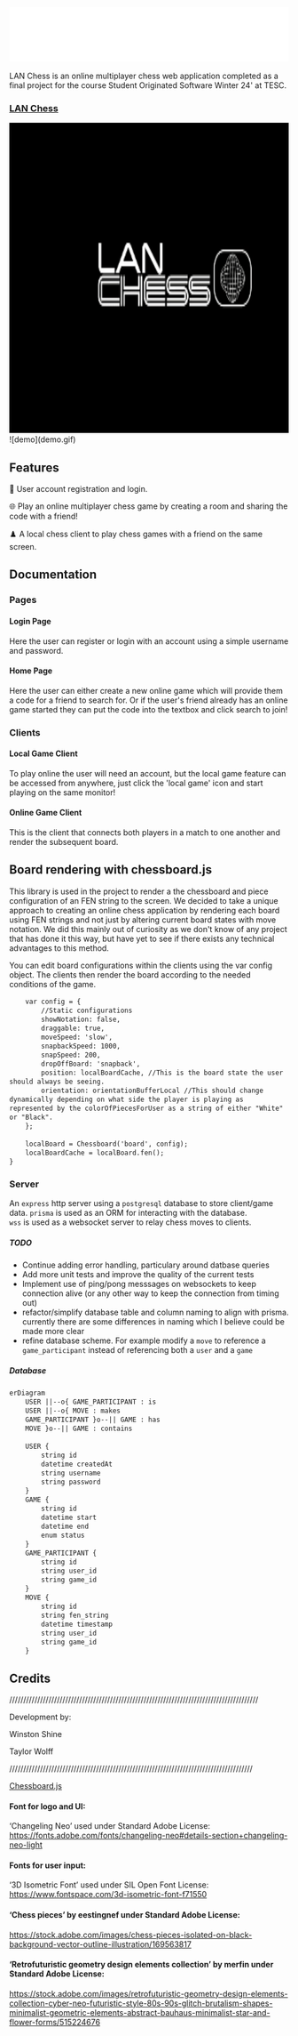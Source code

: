 ![screenshot](img/overlays/LanChessWordmarkLogoWhite.png)


LAN Chess is an online multiplayer chess web application completed as a final project for the course Student Originated Software Winter 24' at TESC.

### [LAN Chess](https://wshine.arcology.builders)

<img src=demo.gif  height="558" width="996">
![demo](demo.gif)


## Features

👤 User account registration and login.

🌐 Play an online multiplayer chess game by creating a room and sharing the code with a friend!

♟️ A local chess client to play chess games with a friend on the same screen.


## Documentation

### Pages

#### Login Page
Here the user can register or login with an account using a simple username and password.


#### Home Page
Here the user can either create a new online game which will provide them a code for a friend to search for. Or if the user's friend already has an online game started they can put the code into the textbox and click search to join!

### Clients
#### Local Game Client
To play online the user will need an account, but the local game feature can be accessed from anywhere, just click the 'local game' icon and start playing on the same monitor!

#### Online Game Client
This is the client that connects both players in a match to one another and render the subsequent board.

## Board rendering with chessboard.js

This library is used in the project to render a the chessboard and piece configuration of an FEN string to the screen. We decided to take a unique approach to creating an online chess application by rendering each board using FEN strings and not just by altering current board states with move notation. We did this mainly out of curiosity as we don't know of any project that has done it this way, but have yet to see if there exists any technical advantages to this method.

You can edit board configurations within the clients using the var config object. The clients then render the board according to the needed conditions of the game.
```
    var config = {
        //Static configurations
        showNotation: false,
        draggable: true,
        moveSpeed: 'slow',
        snapbackSpeed: 1000,
        snapSpeed: 200,
        dropOffBoard: 'snapback',
        position: localBoardCache, //This is the board state the user should always be seeing.
        orientation: orientationBufferLocal //This should change dynamically depending on what side the player is playing as represented by the colorOfPiecesForUser as a string of either "White" or "Black".
    };

    localBoard = Chessboard('board', config);
    localBoardCache = localBoard.fen();
}
```
### Server

An `express` http server using a `postgresql` database to store client/game data.
`prisma` is used as an ORM for interacting with the database.  
`wss` is used as a websocket server to relay chess moves to clients.
##### TODO
* Continue adding error handling, particulary around datbase queries
* Add more unit tests and improve the quality of the current tests
* Implement use of ping/pong messsages on websockets to keep connection alive (or any other way to keep the connection from timing out)
* refactor/simplify database table and column naming to align with prisma. currently there are some differences in naming which I believe could be made more clear
* refine database scheme. For example modify a `move` to reference a `game_participant` instead of referencing both a `user` and a `game`
##### Database


```mermaid
erDiagram
    USER ||--o{ GAME_PARTICIPANT : is   
    USER ||--o{ MOVE : makes
    GAME_PARTICIPANT }o--|| GAME : has
    MOVE }o--|| GAME : contains
    
    USER {
        string id
        datetime createdAt
        string username
        string password
    }
    GAME {
        string id
        datetime start
        datetime end
        enum status
    }
    GAME_PARTICIPANT {
        string id
        string user_id
        string game_id
    }
    MOVE {
        string id
        string fen_string
        datetime timestamp
        string user_id
        string game_id
    }
```


## Credits



/////////////////////////////////////////////////////////////////////////////////////////

Development by:

Winston Shine

Taylor Wolff 

///////////////////////////////////////////////////////////////////////////////////////


[Chessboard.js](https://github.com/oakmac/chessboardjs/)

#### Font for logo and UI: 
‘Changeling Neo’ used under Standard Adobe License:
https://fonts.adobe.com/fonts/changeling-neo#details-section+changeling-neo-light

#### Fonts for user input:
‘3D Isometric Font’ used under SIL Open Font License:
https://www.fontspace.com/3d-isometric-font-f71550

#### ‘Chess pieces’ by eestingnef under Standard Adobe License:
https://stock.adobe.com/images/chess-pieces-isolated-on-black-background-vector-outline-illustration/169563817

#### ‘Retrofuturistic geometry design elements collection’ by merfin under Standard Adobe License:
https://stock.adobe.com/images/retrofuturistic-geometry-design-elements-collection-cyber-neo-futuristic-style-80s-90s-glitch-brutalism-shapes-minimalist-geometric-elements-abstract-bauhaus-minimalist-star-and-flower-forms/515224676




